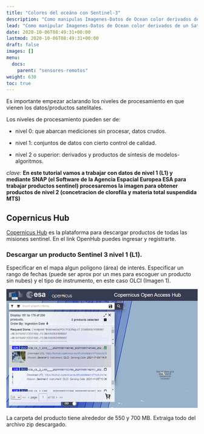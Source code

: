 ```yaml
---
title: "Colores del oceáno con Sentinel-3"
description: "Como manipulas Imagenes-Datos de Ocean color derivados de un Satelite como Sentinel-3 ?"
lead: "Como manipular Imagenes-Datos de Ocean color derivados de un Satelite como Sentinel-3 ?"
date: 2020-10-06T08:49:31+00:00
lastmod: 2020-10-06T08:49:31+00:00
draft: false
images: []
menu:
  docs:
    parent: "sensores-remotos"
weight: 630
toc: true
---
```


Es importante empezar aclarando los niveles de procesamiento en que vienen los datos/productos satelitales. 

Los niveles de procesamiento pueden ser de:

- nivel 0: que abarcan mediciones sin procesar, datos crudos.

- nivel 1: conjuntos de datos con cierto control de calidad.

- nivel 2 o superior: derivados y productos de síntesis de modelos-algoritmos.

*clave:*
**En este tutorial vamos a trabajar con datos de nivel 1 (L1) y mediante SNAP (el Software de la Agencia Espacial Europea ESA para trabajar productos sentinel) procesaremos la imagen para obtener productos de nivel 2 (concetracion de clorofila y materia total suspendida MTS)**

## Copernicus Hub

[Copernicus Hub](https://scihub.copernicus.eu/) es la plataforma para descargar productos de todas las misiones sentinel. En el link OpenHub puedes ingresar y registrarte.

### Descargar un producto Sentinel 3 nivel 1 (L1). 

Especificar en el mapa algun polígono (área) de interés. Especificar un rango de fechas (puede ser aprox por un mes para escoguer un producto sin nubes) y el tipo de instrumento, en este caso OLCI (Imagen 1).

![](hub1.PNG "Imagen 1. Especificar en el mapa un polígono (área) de interés o en el buscador fechas y el tipo de instrumento.")

La carpeta del producto tiene alrededor de 550 y 700 MB. Extraiga todo del archivo zip descargado.




